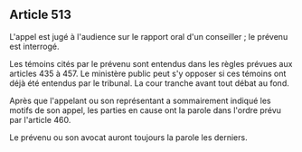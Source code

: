 Article 513
----
L'appel est jugé à l'audience sur le rapport oral d'un conseiller ; le prévenu
est interrogé.

Les témoins cités par le prévenu sont entendus dans les règles prévues aux
articles 435 à 457. Le ministère public peut s'y opposer si ces témoins ont déjà
été entendus par le tribunal. La cour tranche avant tout débat au fond.

Après que l'appelant ou son représentant a sommairement indiqué les motifs de
son appel, les parties en cause ont la parole dans l'ordre prévu par l'article
460.

Le prévenu ou son avocat auront toujours la parole les derniers.
